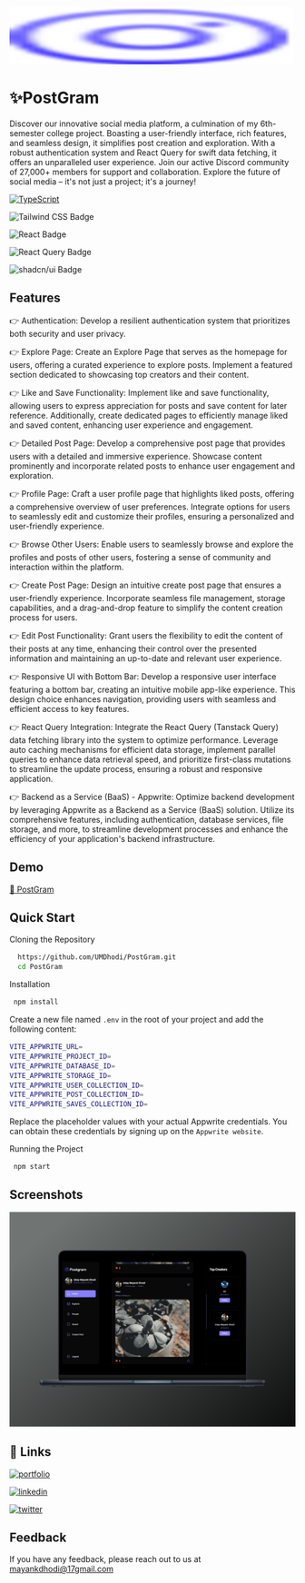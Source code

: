 <img src="https://github.com/UMDhodi/PostGram/blob/main/logo.png" alt="banner" height="100" width="500">


# ✨PostGram

Discover our innovative social media platform, a culmination of my 6th-semester college project. Boasting a user-friendly interface, rich features, and seamless design, it simplifies post creation and exploration. With a robust authentication system and React Query for swift data fetching, it offers an unparalleled user experience. Join our active Discord community of 27,000+ members for support and collaboration. Explore the future of social media – it's not just a project; it's a journey!


[![TypeScript](https://img.shields.io/badge/TypeScript-007ACC?style=for-the-badge&logo=typescript&logoColor=white)](https://www.typescriptlang.org/)

![Tailwind CSS Badge](https://img.shields.io/badge/Tailwind%20CSS-06B6D4?logo=tailwindcss&logoColor=fff&style=flat-square)

![React Badge](https://img.shields.io/badge/React-61DAFB?logo=react&logoColor=000&style=flat-square)

![React Query Badge](https://img.shields.io/badge/React%20Query-FF4154?logo=reactquery&logoColor=fff&style=flat-square)

![shadcn/ui Badge](https://img.shields.io/badge/shadcn%2Fui-000?logo=shadcnui&logoColor=fff&style=flat-square)


## Features

👉 Authentication: Develop a resilient authentication system that prioritizes both security and user privacy.

👉 Explore Page: Create an Explore Page that serves as the homepage for users, offering a curated experience to explore posts. Implement a featured section dedicated to showcasing top creators and their content.

👉 Like and Save Functionality: Implement like and save functionality, allowing users to express appreciation for posts and save content for later reference. Additionally, create dedicated pages to efficiently manage liked and saved content, enhancing user experience and engagement.

👉 Detailed Post Page: Develop a comprehensive post page that provides users with a detailed and immersive experience. Showcase content prominently and incorporate related posts to enhance user engagement and exploration.

👉 Profile Page: Craft a user profile page that highlights liked posts, offering a comprehensive overview of user preferences. Integrate options for users to seamlessly edit and customize their profiles, ensuring a personalized and user-friendly experience.

👉 Browse Other Users: Enable users to seamlessly browse and explore the profiles and posts of other users, fostering a sense of community and interaction within the platform.

👉 Create Post Page: Design an intuitive create post page that ensures a user-friendly experience. Incorporate seamless file management, storage capabilities, and a drag-and-drop feature to simplify the content creation process for users.

👉 Edit Post Functionality: Grant users the flexibility to edit the content of their posts at any time, enhancing their control over the presented information and maintaining an up-to-date and relevant user experience.

👉 Responsive UI with Bottom Bar: Develop a responsive user interface featuring a bottom bar, creating an intuitive mobile app-like experience. This design choice enhances navigation, providing users with seamless and efficient access to key features.

👉 React Query Integration: Integrate the React Query (Tanstack Query) data fetching library into the system to optimize performance. Leverage auto caching mechanisms for efficient data storage, implement parallel queries to enhance data retrieval speed, and prioritize first-class mutations to streamline the update process, ensuring a robust and responsive application.

👉 Backend as a Service (BaaS) - Appwrite: Optimize backend development by leveraging Appwrite as a Backend as a Service (BaaS) solution. Utilize its comprehensive features, including authentication, database services, file storage, and more, to streamline development processes and enhance the efficiency of your application's backend infrastructure. 



## Demo

[🔗 PostGram](https://postgram-eg.netlify.app/)

## Quick Start

Cloning the Repository

```bash
  https://github.com/UMDhodi/PostGram.git
  cd PostGram
```

Installation 

```bash
 npm install
```

Create a new file named `.env` in the root of your project and add the following content:

```bash
VITE_APPWRITE_URL=
VITE_APPWRITE_PROJECT_ID=
VITE_APPWRITE_DATABASE_ID=
VITE_APPWRITE_STORAGE_ID=
VITE_APPWRITE_USER_COLLECTION_ID=
VITE_APPWRITE_POST_COLLECTION_ID=
VITE_APPWRITE_SAVES_COLLECTION_ID=
```
Replace the placeholder values with your actual Appwrite credentials. You can obtain these credentials by signing up on the `Appwrite website`.

Running the Project 

```bash
 npm start
```
## Screenshots
<img src="https://github.com/UMDhodi/PostGram/blob/main/mockup1.png" alt="project-screenshot" >



## 🔗 Links
[![portfolio](https://img.shields.io/badge/my_portfolio-000?style=for-the-badge&logo=ko-fi&logoColor=white)](https://udaymayankdhodi.netlify.app/)

[![linkedin](https://img.shields.io/badge/linkedin-0A66C2?style=for-the-badge&logo=linkedin&logoColor=white)](https://www.linkedin.com/in/mayank-dhodi-a2713a173/)

[![twitter](https://img.shields.io/badge/twitter-1DA1F2?style=for-the-badge&logo=twitter&logoColor=white)](https://twitter.com/MayankDhodi8)


## Feedback

If you have any feedback, please reach out to us at mayankdhodi@17gmail.com
